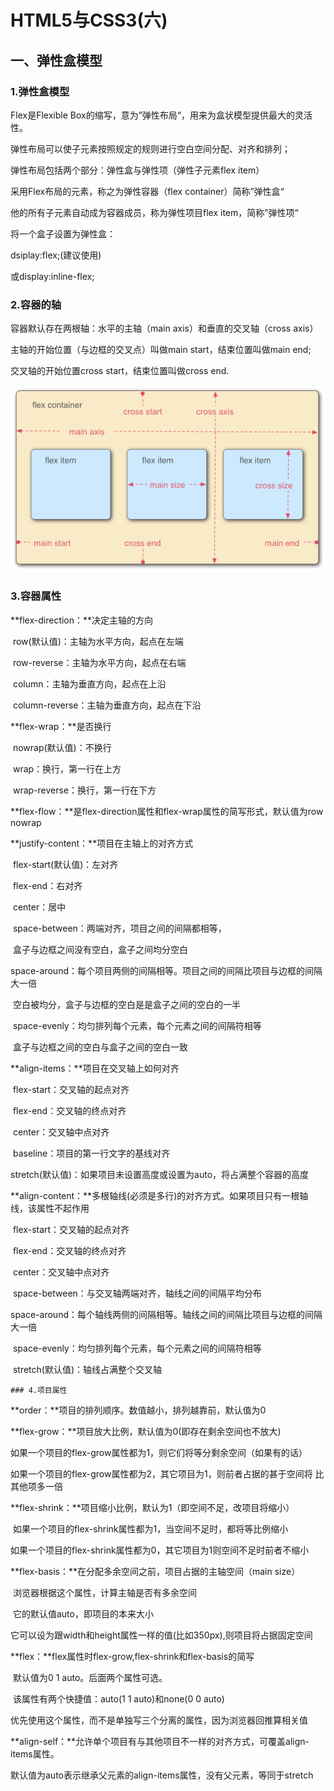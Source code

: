 # HTML5与CSS3(六)

## 一、弹性盒模型

### 1.弹性盒模型

Flex是Flexible Box的缩写，意为”弹性布局“，用来为盒状模型提供最大的灵活性。

弹性布局可以使子元素按照规定的规则进行空白空间分配、对齐和排列；

弹性布局包括两个部分：弹性盒与弹性项（弹性子元素flex item）

采用Flex布局的元素，称之为弹性容器（flex container）简称”弹性盒“

他的所有子元素自动成为容器成员，称为弹性项目flex item，简称”弹性项“

将一个盒子设置为弹性盒：

dsiplay:flex;(建议使用)

或display:inline-flex;

### 2.容器的轴

容器默认存在两根轴：水平的主轴（main axis）和垂直的交叉轴（cross axis）

主轴的开始位置（与边框的交叉点）叫做main start，结束位置叫做main end;

交叉轴的开始位置cross start，结束位置叫做cross end.

![弹性盒模型](../src/img/弹性盒模型.png)

### 3.容器属性

**flex-direction：**决定主轴的方向

​	row(默认值)：主轴为水平方向，起点在左端

​	row-reverse：主轴为水平方向，起点在右端

​	column：主轴为垂直方向，起点在上沿

​	column-reverse：主轴为垂直方向，起点在下沿

**flex-wrap：**是否换行

​	nowrap(默认值)：不换行

​	wrap：换行，第一行在上方

​	wrap-reverse：换行，第一行在下方

**flex-flow：**是flex-direction属性和flex-wrap属性的简写形式，默认值为row nowrap

**justify-content：**项目在主轴上的对齐方式

​	flex-start(默认值)：左对齐

​	flex-end：右对齐

​	center：居中

​	space-between：两端对齐，项目之间的间隔都相等，

​								盒子与边框之间没有空白，盒子之间均分空白

​	space-around：每个项目两侧的间隔相等。项目之间的间隔比项目与边框的间隔大一倍

​								空白被均分，盒子与边框的空白是是盒子之间的空白的一半

​	space-evenly：均匀排列每个元素，每个元素之间的间隔符相等

​								盒子与边框之间的空白与盒子之间的空白一致

**align-items：**项目在交叉轴上如何对齐

​	flex-start：交叉轴的起点对齐

​	flex-end：交叉轴的终点对齐

​	center：交叉轴中点对齐

​	baseline：项目的第一行文字的基线对齐

​	stretch(默认值)：如果项目未设置高度或设置为auto，将占满整个容器的高度

**align-content：**多根轴线(必须是多行)的对齐方式。如果项目只有一根轴线，该属性不起作用

​	flex-start：交叉轴的起点对齐

​	flex-end：交叉轴的终点对齐

​	center：交叉轴中点对齐

​	space-between：与交叉轴两端对齐，轴线之间的间隔平均分布

​	space-around：每个轴线两侧的间隔相等。轴线之间的间隔比项目与边框的间隔大一倍

​	space-evenly：均匀排列每个元素，每个元素之间的间隔符相等

​	stretch(默认值)：轴线占满整个交叉轴

	### 4.项目属性

**order：**项目的排列顺序。数值越小，排列越靠前，默认值为0

**flex-grow：**项目放大比例，默认值为0(即存在剩余空间也不放大)

​					如果一个项目的flex-grow属性都为1，则它们将等分剩余空间（如果有的话）

​					如果一个项目的flex-grow属性都为2，其它项目为1，则前者占据的甚于空间将					比其他项多一倍

**flex-shrink：**项目缩小比例，默认为1（即空间不足，改项目将缩小）

​					如果一个项目的flex-shrink属性都为1，当空间不足时，都将等比例缩小

​					如果一个项目的flex-shrink属性都为0，其它项目为1则空间不足时前者不缩小

**flex-basis：**在分配多余空间之前，项目占据的主轴空间（main size）

​					浏览器根据这个属性，计算主轴是否有多余空间

​					它的默认值auto，即项目的本来大小

​					它可以设为跟width和height属性一样的值(比如350px),则项目将占据固定空间

**flex：**flex属性时flex-grow,flex-shrink和flex-basis的简写

​					默认值为0 1 auto。后面两个属性可选。

​					该属性有两个快捷值：auto(1 1 auto)和none(0 0 auto)

​					优先使用这个属性，而不是单独写三个分离的属性，因为浏览器回推算相关值

**align-self：**允许单个项目有与其他项目不一样的对齐方式，可覆盖align-items属性。

​					默认值为auto表示继承父元素的align-items属性，没有父元素，等同于stretch

